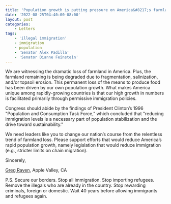 ```yaml
---
title: 'Population growth is putting pressure on America&#8217;s farmland'
date: '2022-08-25T04:40:00-08:00'
layout: post
categories:
    - Letters
tags:
    - 'illegal immigration'
    - immigration
    - population
    - 'Senator Alex Padilla'
    - 'Senator Dianne Feinstein'
---
```


We are witnessing the dramatic loss of farmland in America. Plus, the farmland remaining is being degraded due to fragmentation, salinization, and/or topsoil erosion. This permanent loss of the means to produce food has been driven by our own population growth. What makes America unique among rapidly-growing countries is that our high growth in numbers is facilitated primarily through permissive immigration policies.

Congress should abide by the findings of President Clinton’s 1996 "Population and Consumption Task Force," which concluded that "reducing immigration levels is a necessary part of population stabilization and the drive toward sustainability."

We need leaders like you to change our nation’s course from the relentless trend of farmland loss. Please support efforts that would reduce America’s rapid population growth, namely legislation that would reduce immigration (e.g., stricter limits on chain migration).

Sincerely,

[Greg Raven](https://www.gregraven.org/), Apple Valley, CA

P.S. Secure our borders. Stop all immigration. Stop importing refugees. Remove the illegals who are already in the country. Stop rewarding criminals, foreign or domestic. Wait 40 years before allowing immigrants and refugees again.